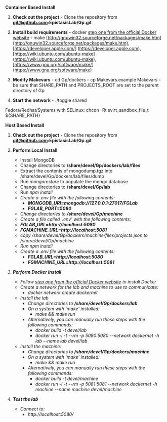 **Container Based Install**
1. **Check out the project**
        - Clone the repository from  <b>git@github.com:EpistasisLab/Gp.git</b>

2. **Install build requirements**
        - docker [step one from the official Docker website](https://docs.docker.com/engine/getstarted/step_one/)
        - make [http://gnuwin32.sourceforge.net/packages/make.htm](http://gnuwin32.sourceforge.net/packages/make.htm),[https://developer.apple.com/] (https://developer.apple.com),[https://wiki.ubuntu.com/ubuntu-make] (https://wiki.ubuntu.com/ubuntu-make),[https://www.gnu.org/software/make/](https://www.gnu.org/software/make)
3. **Modify Makevars**
        - cd Gp/dockers
        - cp Makevars.example Makevars
        - be sure that SHARE_PATH and PROJECTS_ROOT are set to the parent directory of Gp.

4. **Start the network**
        - ./toggle shared

Fedora/Redhat/Systems with SELinux:
chcon -Rt svirt_sandbox_file_t ${SHARE_PATH}

**Host Based Install**
1. **Check out the project**
        - Clone the repository from  <b>git@github.com:EpistasisLab/Gp.git</b>
2. **Perform Local Install**
	- Install MongoDB
	- Change directories to <b>/share/devel/Gp/dockers/lab/files</b>
	- Extract the contents of mongodump.tgz into /share/devel/Gp/dockers/lab/files/dump
	- Run <i>mongorestore</i> to populate the mongo database
	- Change directories to <b>/share/devel/Gp/lab</b>
	- Run <i>npm install<i>
	- Create a .env file with the following contents:
    	- <b>MONGODB_URI=mongodb://127.0.0.1:27017/FGLab</b>
    	- <b>FGLAB_PORT=5080</b>
	- Change directories to <b>/share/devel/Gp/machine</b>
	- Create a file called '.env' with the following contents:
	- <b>FGLAB_URL=http://localhost:5080</b>
	- <b>FGMACHINE_URL=http://localhost:5081</b>
    - copy /share/devel/Gp/dockers/machine/files/projects.json to /share/devel/Gp/machine
	- Run <i>npm install<i>
	- Create a .env file with the following contents:
    	- <b>FGLAB_URL=http://localhost:5080</b>
    	- <b>FGMACHINE_URL=http://localhost:5081</b>

3. **Perform Docker Install**
	- Follow [step one from the official Docker website](https://docs.docker.com/engine/getstarted/step_one/) to install Docker
	- Create a network for the lab and machine to use to communicate:
	    - <i>docker network create dockernet</i>
	- Install the lab
    	- Change directories to <b>/share/devel/Gp/dockers/lab</b>
    	- On a system with 'make' installed:
        	- <i>make && make run</i>
    	- Alternatively, you can manually run these steps with the following commands:
        	- <i>docker build -t devel/lab</i>
        	- <i>docker run -i -t --rm -p 5080:5080 --network dockernet -h lab --name lab devel/lab</i>
    - Install the machine: 
	    - Change directories to <b>/share/devel/Gp/dockers/machine</b>
      	- On a system with 'make' installed:
    	    - <i>make && make run</i>
    	- Alternatively, you can manually run these steps with the following commands:
        	- <i>docker build -t devel/machine</i>
        	- <i>docker run -i -t --rm -p 5081:5081 --network dockernet -h machine --name machine devel/machine</i>

3. **Test the lab**
	- Connect to:
    	- http://localhost:5080/

